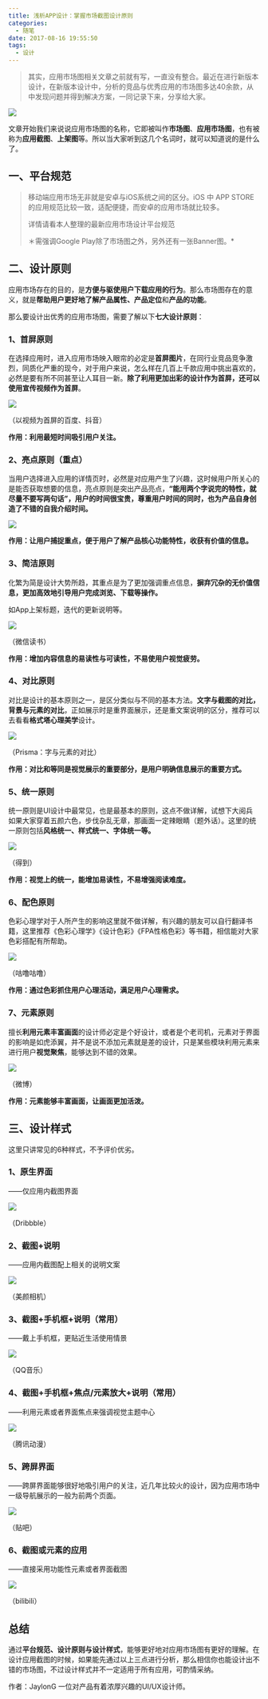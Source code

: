 ```yaml
---
title: 浅析APP设计：掌握市场截图设计原则
categories:
  - 随笔
date: 2017-08-16 19:55:50
tags:
  - 设计
---
```


> 其实，应用市场图相关文章之前就有写，一直没有整合。最近在进行新版本设计，在新版本设计中，分析的竞品与优秀应用的市场图多达40余款，从中发现问题并得到解决方案，一同记录下来，分享给大家。

[![](https://ws3.sinaimg.cn/large/006tKfTcgy1filzohl4e7j30m80da75r.jpg)](https://ws3.sinaimg.cn/large/006tKfTcgy1filzohl4e7j30m80da75r.jpg)

文章开始我们来说说应用市场图的名称，它即被叫作**市场图**、**应用市场图**，也有被称为**应用截图**、**上架图**等。所以当大家听到这几个名词时，就可以知道说的是什么了。

## [](#一、平台规范 "一、平台规范")一、平台规范

> 移动端应用市场无非就是安卓与iOS系统之间的区分。iOS 中 APP STORE的应用规范比较一致，适配便捷，而安卓的应用市场就比较多。
> 
> 详情请看本人整理的最新应用市场设计平台规范
> 
> ＊需强调Google Play除了市场图之外，另外还有一张Banner图。*

## [](#二、设计原则 "二、设计原则")二、设计原则

应用市场存在的目的，是**方便与驱使用户下载应用的行为**。那么市场图存在的意义，就是**帮助用户更好地了解产品属性、产品定位**和**产品的功能**。

那么要设计出优秀的应用市场图，需要了解以下**七大设计原则**：

### 1、首屏原则

在选择应用时，进入应用市场映入眼帘的必定是**首屏图片**，在同行业竞品竞争激烈，同质化严重的现今，对于用户来说，怎么样在几百上千款应用中挑出喜欢的，必然是要有所不同甚至让人耳目一新。**除了利用更加出彩的设计作为首屏，还可以使用宣传视频作为首屏**。

[![](https://ws2.sinaimg.cn/large/006tKfTcgy1filzlp82taj30rs0gokj1.jpg)](https://ws2.sinaimg.cn/large/006tKfTcgy1filzlp82taj30rs0gokj1.jpg)

（以视频为首屏的百度、抖音）

**作用：利用最短时间吸引用户关注。**

### 2、亮点原则（重点）

当用户选择进入应用的详情页时，必然是对应用产生了兴趣，这时候用户所关心的是能否获取想要的信息，亮点原则是突出产品亮点，**“能用两个字说完的特性，就尽量不要写两句话”，用户的时间很宝贵，尊重用户时间的同时，也为产品自身创造了不错的自我介绍时间。**

[![](https://ws4.sinaimg.cn/large/006tKfTcgy1filzlqc4j8j30rs0gonom.jpg)](https://ws4.sinaimg.cn/large/006tKfTcgy1filzlqc4j8j30rs0gonom.jpg)

**作用：让用户捕捉重点，便于用户了解产品核心功能特性，收获有价值的信息。**

### 3、简洁原则

化繁为简是设计大势所趋，其重点是为了更加强调重点信息，**摒弃冗杂的无价值信息，更加高效地引导用户完成浏览、下载等操作。**

如App上架标题，迭代的更新说明等。

[![](https://ws4.sinaimg.cn/large/006tKfTcgy1filzlregt9j30v10d5tag.jpg)](https://ws4.sinaimg.cn/large/006tKfTcgy1filzlregt9j30v10d5tag.jpg)

（微信读书）

**作用：增加内容信息的易读性与可读性，不易使用户视觉疲劳。**

### 4、对比原则

对比是设计的基本原则之一，是区分类似与不同的基本方法。**文字与截图的对比，背景与元素的对比**，正如展示时是重界面展示，还是重文案说明的区分，推荐可以去看看**格式塔心理美学**设计。

[![](https://ws2.sinaimg.cn/large/006tKfTcgy1filzlt58x2j30rs0f01kx.jpg)](https://ws2.sinaimg.cn/large/006tKfTcgy1filzlt58x2j30rs0f01kx.jpg)

（Prisma：字与元素的对比）

**作用：对比和等同是视觉展示的重要部分，是用户明确信息展示的重要方式。**

### 5、统一原则

统一原则是UI设计中最常见，也是最基本的原则，这点不做详解，试想下大阅兵如果大家穿着五颜六色，步伐杂乱无章，那画面一定辣眼睛（题外话）。这里的统一原则包括**风格统一、样式统一、字体统一等。**

[![](https://ws3.sinaimg.cn/large/006tKfTcgy1filzltivo5j30v10d9wgr.jpg)](https://ws3.sinaimg.cn/large/006tKfTcgy1filzltivo5j30v10d9wgr.jpg)

（得到）

**作用：视觉上的统一，能增加易读性，不易增强阅读难度。**

### 6、配色原则

色彩心理学对于人所产生的影响这里就不做详解，有兴趣的朋友可以自行翻译书籍，这里推荐《色彩心理学》《设计色彩》《FPA性格色彩》等书籍，相信能对大家色彩搭配有所帮助。

[![](https://ws2.sinaimg.cn/large/006tKfTcgy1filzltzv5sj30uw0d7jv2.jpg)](https://ws2.sinaimg.cn/large/006tKfTcgy1filzltzv5sj30uw0d7jv2.jpg)

（咕噜咕噜）

**作用：通过色彩抓住用户心理活动，满足用户心理需求。**

### 7、元素原则

擅长**利用元素丰富画面**的设计师必定是个好设计，或者是个老司机，元素对于界面的影响是如虎添翼，并不是说不添加元素就是差的设计，只是某些模块利用元素来进行用户**视觉聚焦**，能够达到不错的效果。

[![](https://ws4.sinaimg.cn/large/006tKfTcgy1filzluv5gdj30ur0d0adn.jpg)](https://ws4.sinaimg.cn/large/006tKfTcgy1filzluv5gdj30ur0d0adn.jpg)

（微博）

**作用：元素能够丰富画面，让画面更加活泼。**

## [](#三、设计样式 "三、设计样式")三、设计样式

这里只讲常见的6种样式，不予评价优劣。

### 1、原生界面

——仅应用内截图界面

[![](https://ws3.sinaimg.cn/large/006tKfTcgy1filzlv7x5zj30un0d1q66.jpg)](https://ws3.sinaimg.cn/large/006tKfTcgy1filzlv7x5zj30un0d1q66.jpg)

（Dribbble）

### 2、截图+说明

——应用内截图配上相关的说明文案

[![](https://ws1.sinaimg.cn/large/006tKfTcgy1filzlwdyfej30ux0dan0q.jpg)](https://ws1.sinaimg.cn/large/006tKfTcgy1filzlwdyfej30ux0dan0q.jpg)

（美颜相机）

### 3、截图+手机框+说明（常用）

——戴上手机框，更贴近生活使用情景

[![](https://ws3.sinaimg.cn/large/006tKfTcgy1filzlxih1jj30v30d2415.jpg)](https://ws3.sinaimg.cn/large/006tKfTcgy1filzlxih1jj30v30d2415.jpg)

（QQ音乐）

### 4、截图+手机框+焦点/元素放大+说明（常用）

——利用元素或者界面焦点来强调视觉主题中心

[![](https://ws3.sinaimg.cn/large/006tKfTcgy1filzly8qrvj30my0cz0w6.jpg)](https://ws3.sinaimg.cn/large/006tKfTcgy1filzly8qrvj30my0cz0w6.jpg)

（腾讯动漫）

### 5、跨屏界面

——跨屏界面能够很好地吸引用户的关注，近几年比较火的设计，因为应用市场中一级导航展示的一般为前两个页面。

[![](https://ws3.sinaimg.cn/large/006tKfTcgy1filzlzeodmj30ku0qy0xa.jpg)](https://ws3.sinaimg.cn/large/006tKfTcgy1filzlzeodmj30ku0qy0xa.jpg)

（贴吧）

### 6、截图或元素的应用

——直接采用功能性元素或者界面截图

[![](https://ws4.sinaimg.cn/large/006tKfTcgy1filzlzzry0j30ku0scdlb.jpg)](https://ws4.sinaimg.cn/large/006tKfTcgy1filzlzzry0j30ku0scdlb.jpg)

（bilibili）

## [](#总结 "总结")总结

通过**平台规范、设计原则与设计样式**，能够更好地对应用市场图有更好的理解。在设计应用截图的时候，如果能先通过以上三点进行分析，那么相信你也能设计出不错的市场图，不过设计样式并不一定适用于所有应用，可酌情采纳。

作者：JaylonG 一位对产品有着浓厚兴趣的UI/UX设计师。